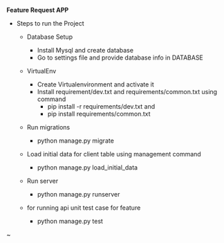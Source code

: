 **Feature Request APP**

* Steps to run the Project
  * Database Setup
    * Install Mysql and create database 
    * Go to settings file and provide database info in DATABASE
  * VirtualEnv
     * Create Virtualenvironment and activate it
     *  Install requirement/dev.txt and requirements/common.txt
        using command
        * pip install -r requirements/dev.txt and
        * pip install requirements/common.txt
   * Run migrations
        * python manage.py migrate
   * Load initial data for client table using management command
        * python manage.py load_initial_data
    
   * Run server
        * python manage.py runserver   
   
    * for running api unit test case for feature 
         * python manage.py test
 
~                              
